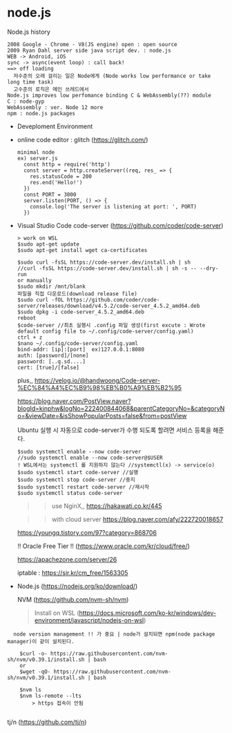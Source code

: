 # node.js

Node.js history
```
2008 Google - Chrome - V8(JS engine) open : open source
2009 Ryan Dahl server side java script dev. : node.js
WEB -> Android, iOS 
sync -> async(event loop) : call back!
==> off loading 
  저수준의 오래 걸리는 일은 Node에게 (Node works low performance or take long time task)
  고수준의 로직은 메인 쓰레드에서
Node.js improves low perfomance binding C & WebAssembly(??) module
C : node-gyp
WebAssembly : ver. Node 12 more
npm : node.js packages
```
  
* Deveploment Environment

- online code editor : glitch (https://glitch.com/)
  ```
  minimal node
  ex) server.js
    const http = require('http')
    const server = http.createServer((req, res_ => {
      res.statusCode = 200
      res.end('Hello!')
    })
    const PORT = 3000
    server.listen(PORT, () => {
      console.log('The server is listening at port: ', PORT)
    })
  ```
  
- Visual Studio Code
  code-server (https://github.com/coder/code-server)
  ```
  > work on WSL
  $sudo apt-get update
  $sudo apt-get install wget ca-certificates
  
  $sudo curl -fsSL https://code-server.dev/install.sh | sh
  //curl -fsSL https://code-server.dev/install.sh | sh -s -- --dry-run
  or manually
  $sudo mkdir /mnt/blank
  파일을 직접 다운로드(download release file)
  $sudo curl -fOL https://github.com/coder/code-server/releases/download/v4.5.2/code-server_4.5.2_amd64.deb
  $sudo dpkg -i code-server_4.5.2_amd64.deb
  reboot
  $code-server //최초 실행시 .config 파일 생성(first excute : Wrote default config file to ~/.config/code-server/config.yaml)
  ctrl + z
  $nano ~/.config/code-server/config.yaml
  bind-addr: [ip]:[port]  ex)127.0.0.1:8080
  auth: [password]/[none]
  password: [..q.sd....]
  cert: [true]/[false]
  ```
  plus,,
  https://velog.io/@handwoong/Code-server-%EC%84%A4%EC%B9%98%EB%B0%A9%EB%B2%95
  
  https://blog.naver.com/PostView.naver?blogId=kinphw&logNo=222400844068&parentCategoryNo=&categoryNo=&viewDate=&isShowPopularPosts=false&from=postView
  
  Ubuntu 실행 시 자동으로 code-server가 수행 되도록 할려면
  서비스 등록을 해준다.
  ```
  $sudo systemctl enable --now code-server
  //sudo systemctl enable --now code-server@$USER
  ! WSL에서는 systemctl 를 지원하지 않는다 //systemctl(x) -> service(o)
  $sudo systemctl start code-server //실행
  $sudo systemctl stop code-server //중지
  $sudo systemctl restart code-server //재시작
  $sudo systemctl status code-server 
  ```
  
  >> use NginX,,
  https://hakawati.co.kr/445
  
  >> with cloud server
  https://blog.naver.com/afy/222720018657
  
  https://youngq.tistory.com/97?category=868706
  
  !! Oracle Free Tier !! (https://www.oracle.com/kr/cloud/free/)
  
  https://apachezone.com/server/26
  
  iptable : https://sir.kr/cm_free/1563305
  
* Node.js (https://nodejs.org/ko/download/)
  
  NVM (https://github.com/nvm-sh/nvm) 
  
  > Install on WSL (https://docs.microsoft.com/ko-kr/windows/dev-environment/javascript/nodejs-on-wsl)
```
  node version management !! 가 중요 | node가 설치되면 npm(node package manager)이 같이 설치된다.
  
    $curl -o- https://raw.githubusercontent.com/nvm-sh/nvm/v0.39.1/install.sh | bash
    or 
    $wget -qO- https://raw.githubusercontent.com/nvm-sh/nvm/v0.39.1/install.sh | bash
    
    $nvm ls
    $nvm ls-remote --lts
        > https 접속이 안됨
        
```
  tj/n (https://github.com/tj/n)
  
